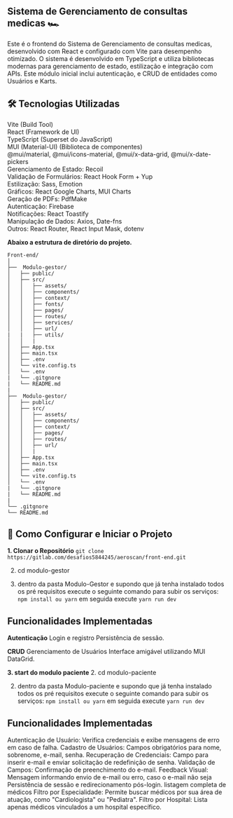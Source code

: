 ## Sistema de Gerenciamento de consultas medicas 🏎️
Este é o frontend do Sistema de Gerenciamento de consultas medicas, desenvolvido com React e configurado com Vite para desempenho otimizado. O sistema é desenvolvido em TypeScript e utiliza bibliotecas modernas para gerenciamento de estado, estilização e integração com APIs. Este módulo inicial inclui autenticação, e CRUD de entidades como Usuários e Karts.

## 🛠️ Tecnologias Utilizadas
Vite (Build Tool)  
React (Framework de UI)  
TypeScript (Superset do JavaScript)  
MUI (Material-UI) (Biblioteca de componentes)  
@mui/material, @mui/icons-material, @mui/x-data-grid, @mui/x-date-pickers  
Gerenciamento de Estado: Recoil  
Validação de Formulários: React Hook Form + Yup  
Estilização: Sass, Emotion  
Gráficos: React Google Charts, MUI Charts  
Geração de PDFs: PdfMake  
Autenticação: Firebase  
Notificações: React Toastify  
Manipulação de Dados: Axios, Date-fns  
Outros: React Router, React Input Mask, dotenv  

**Abaixo a estrutura  de diretório do projeto.**
```
Front-end/  
│   
├──  Modulo-gestor/
│   ├── public/               
│   ├── src/
│   │   ├── assets/          
│   │   ├── components/      
│   │   ├── context/           
│   │   ├── fonts/            
│   │   ├── pages/           
│   │   ├── routes/           
│   │   ├── services/           
│   │   ├── url/     
|   |   ├── utils/           
│   │   |      
│   ├── App.tsx           
│   ├── main.tsx          
│   ├── .env                
│   └── vite.config.ts       
│   └── .env
|   └── .gitgnore
|   └── README.md
|
├──  Modulo-gestor/
│   ├── public/               
│   ├── src/
│   │   ├── assets/          
│   │   ├── components/      
│   │   ├── context/                      
│   │   ├── pages/           
│   │   ├── routes/               
│   │   ├── url/             
│   │   |      
│   ├── App.tsx           
│   ├── main.tsx          
│   ├── .env                
│   └── vite.config.ts       
│   └── .env
|   └── .gitgnore
|   └── README.md
|
└── .gitgnore
└── README.md
```

## 🚀 Como Configurar e Iniciar o Projeto
**1. Clonar o Repositório**
``git clone https://gitlab.com/desafios5844245/aeroscan/front-end.git``  
 
   2. cd modulo-gestor  

2. dentro da pasta Modulo-Gestor e supondo que já tenha instalado todos os pré requisitos execute o seguinte comando para subir os serviços:
 ``npm install ou yarn`` em seguida execute ``yarn run dev``

## Funcionalidades Implementadas
**Autenticação**
Login e registro
Persistência de sessão.

**CRUD**
Gerenciamento de Usuários
Interface amigável utilizando MUI DataGrid.

**3. start do modulo paciente**
 2. cd modulo-paciente 

 2. dentro da pasta Modulo-paciente e supondo que já tenha instalado todos os pré requisitos execute o seguinte comando para subir os serviços:
 ``npm install ou yarn`` em seguida execute ``yarn run dev``

## Funcionalidades Implementadas
Autenticação de Usuário: Verifica credenciais e exibe mensagens de erro em caso de falha.
Cadastro de Usuários: Campos obrigatórios para nome, sobrenome, e-mail, senha.
Recuperação de Credenciais: Campo para inserir e-mail e enviar solicitação de redefinição de senha.
Validação de Campos: Confirmação de preenchimento do e-mail.
Feedback Visual: Mensagem informando envio de e-mail ou erro, caso o e-mail não seja
Persistência de sessão e redirecionamento pós-login.
listagem completa de médicos
Filtro por Especialidade: Permite buscar médicos por sua área de atuação, como "Cardiologista" ou "Pediatra".
Filtro por Hospital: Lista apenas médicos vinculados a um hospital específico.



